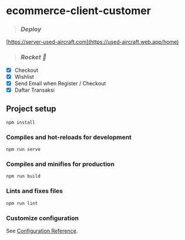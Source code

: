 # ecommerce-client-customer
> ### _**Deploy ‌**_
[https://server-used-aircraft.com](https://used-aircraft.web.app/home)

> ### _**Rocket 🚀‌**_
- [x] Checkout
- [x] Wishlist
- [x] Send Email when Register / Checkout
- [x] Daftar Transaksi

## Project setup
```
npm install
```

### Compiles and hot-reloads for development
```
npm run serve
```

### Compiles and minifies for production
```
npm run build
```

### Lints and fixes files
```
npm run lint
```

### Customize configuration
See [Configuration Reference](https://cli.vuejs.org/config/).
